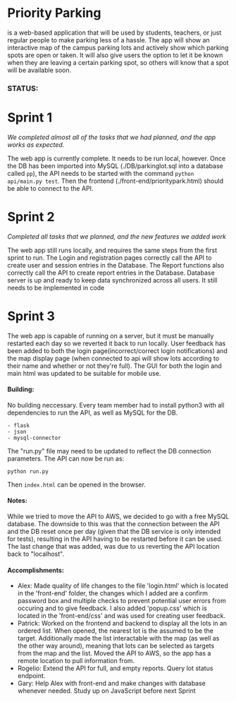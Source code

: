 # Priority Parking

is a web-based application that will be used by students, teachers, or just 
regular people to make parking less of a hassle. The app will show an 
interactive map of the campus parking lots and actively show which parking spots 
are open or taken. It will also give users the option to let it be known when 
they are leaving a certain parking spot, so others will know that a spot will 
be available soon.

### STATUS:

# Sprint 1

*We completed almost all of the tasks that we had planned, and the app works as
expected.*

The web app is currently complete. It needs to be run local, however. Once the DB
has been imported into MySQL (./DB/parkinglot.sql into a database called `pp`), 
the API needs to be started with the command `python api/main.py test`. Then the 
frontend (./front-end/prioritypark.html) should be able to connect to the API.

# Sprint 2

*Completed all tasks that we planned, and the new features we added work*

The web app still runs locally, and requires the same steps from the first sprint to run.
The Login and registration pages correctly call the API to create user and session entries 
in the Database. The Report functions also correctly call the API to create report entries 
in the Database.
Database server is up and ready to keep data synchronized across all users. It still needs to be implemented in code

# Sprint 3

The web app is capable of running on a server, but it must be manually restarted each day so we reverted it back to run locally. User feedback has been added to both the login page(incorrect/correct login notifications) and the map display page (when connected to api will show lots according to their name and whether or not they're full). The GUI for both the login and main html was updated to be suitable for mobile use.

#### Building:

No building neccessary. Every team member had to install python3 with all
dependencies to run the API, as well as MySQL for the DB. 

    - flask
    - json
    - mysql-connector
    
The "run.py" file may need to be updated to reflect the DB connection parameters. The API can now be run as:

    python run.py

Then `index.html` can be opened in the browser.

#### Notes:

While we tried to move the API to AWS, we decided to go with a free MySQL database. The downside to this was that the connection between the API and the DB reset once per day (given that the DB service is only intended for tests), resulting in the API having to be restarted before it can be used. The last change that was added, was due to us reverting the API location back to "localhost". 

#### Accomplishments:

- Alex: Made quality of life changes to the file 'login.html' which is located in the 'front-end' folder, the changes which I added are a confirm password box and multiple checks to prevent potential user errors from occuring and to give feedback. I also added 'popup.css' which is located in the 'front-end/css' and was used for creating user feedback.
- Patrick: Worked on the frontend and backend to display all the lots in an ordered list. When opened, the nearest lot is the assumed to be the target. Additionally made the list interactable with the map (as well as the other way around), meaning that lots can be selected as targets from the map and the list. Moved the API to AWS, so the app has a remote location to pull information from. 
- Rogelio: Extend the API for full, and empty reports. Query lot status endpoint.
- Gary: Help Alex with front-end and make changes with database whenever needed. Study up on JavaScript before next Sprint
